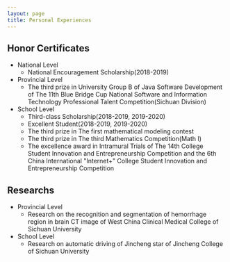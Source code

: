 ```yaml
---
layout: page
title: Personal Experiences
---
```

## Honor Certificates

* National Level
  * National Encouragement Scholarship(2018-2019)
* Provincial Level
  * The third prize in University Group B of Java Software Development of The 11th Blue Bridge Cup National Software and Information Technology Professional Talent Competition(Sichuan Division)
* School Level 
  * Third-class Scholarship(2018-2019, 2019-2020)
  * Excellent Student(2018-2019, 2019-2020)
  * The third prize in The first mathematical modeling contest
  * The third prize in The third Mathematics Competition(Math I)
  * The excellence award in Intramural Trials of The 14th College Student Innovation and Entrepreneurship Competition and the 6th China International "Internet+" College Student Innovation and Entrepreneurship Competition

## Researchs

* Provincial Level
  * Research on the recognition and segmentation of hemorrhage region in brain CT image of West China Clinical Medical College of Sichuan University
* School Level
  * Research on automatic driving of Jincheng star of Jincheng College of Sichuan University
